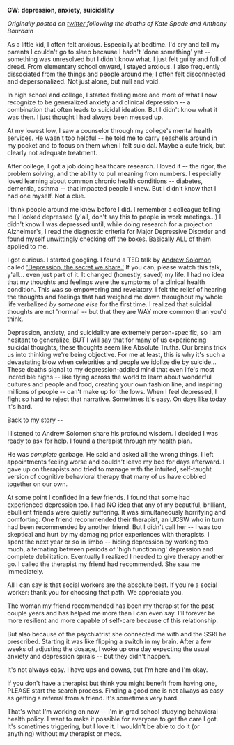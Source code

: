 **CW: depression, anxiety, suicidality**

*Originally posted on [twitter](https://twitter.com/bainbrridge/status/1005166863637188614) following the deaths of Kate Spade and Anthony Bourdain*

As a little kid, I often felt anxious. Especially at bedtime. I'd cry and tell my parents I couldn't go to sleep because I hadn't 'done something' yet -- something was unresolved but I didn't know what. I just felt guilty and full of dread. From elementary school onward, I stayed anxious. I also frequently dissociated from the things and people around me; I often felt disconnected and depersonalized. Not just alone, but null and void.

In high school and college, I started feeling more and more of what I now recognize to be generalized anxiety and clinical depression -- a combination that often leads to suicidal ideation. But I didn't know what it was then. I just thought I had always been messed up.

At my lowest low, I saw a counselor through my college's mental health services. He wasn't too helpful -- he told me to carry seashells around in my pocket and to focus on them when I felt suicidal. Maybe a cute trick, but clearly not adequate treatment.

After college, I got a job doing healthcare research. I loved it -- the rigor, the problem solving, and the ability to pull meaning from numbers. I especially loved learning about common chronic health conditions -- diabetes, dementia, asthma -- that impacted people I knew. But I didn't know that I had one myself. Not a clue. 

I think people around me knew before I did. I remember a colleague telling me I looked depressed (y'all, don't say this to people in work meetings...) I didn't know I was depressed until, while doing research for a project on Alzheimer's, I read the diagnostic criteria for Major Depressive Disorder and found myself unwittingly checking off the boxes. Basically ALL of them applied to me.

I got curious. I started googling. I found a TED talk by [Andrew Solomon](http://andrewsolomon.com/) called ['Depression, the secret we share.'](https://bit.ly/1lqfMRr) If you can, please watch this talk, y'all... even just part of it. It changed (honestly, saved) my life. I had no idea that my thoughts and feelings were the symptoms of a clinical health condition. This was so empowering and revelatory. I felt the relief of hearing the thoughts and feelings that had weighed me down throughout my whole life verbalized *by someone else* for the first time. I realized that suicidal thoughts are not 'normal' -- but that they are WAY more common than you'd think.

Depression, anxiety, and suicidality are extremely person-specific, so I am hesitant to generalize, BUT I will say that for many of us experiencing suicidal thoughts, these thoughts seem like Absolute Truths. Our brains trick us into thinking we're being objective. For me at least, this is why it's such a devastating blow when celebrities and people we idolize die by suicide... These deaths signal to my depression-addled mind that even life's most incredible highs -- like flying across the world to learn about wonderful cultures and people and food, creating your own fashion line, and inspiring millions of people -- can't make up for the lows. When I feel depressed, I fight so hard to reject that narrative. Sometimes it's easy. On days like today it's hard.

Back to my story -- 

I listened to Andrew Solomon share his profound wisdom. I decided I was ready to ask for help. I found a therapist through my health plan. 

He was *complete* garbage. He said and asked all the wrong things. I left appointments feeling worse and couldn't leave my bed for days afterward. I gave up on therapists and tried to manage with the intuited, self-taught version of cognitive behavioral therapy that many of us have cobbled together on our own. 

At some point I confided in a few friends. I found that some had experienced depression too. I had NO idea that any of my beautiful, brilliant, ebullient friends were quietly suffering. It was simultaneously horrifying and comforting. One friend recommended their therapist, an LICSW who in turn had been recommended by another friend. But I didn't call her -- I was too skeptical and hurt by my damaging prior experiences with therapists. I spent the next year or so in limbo -- hiding depression by working too much, alternating between periods of 'high functioning' depression and complete debilitation. Eventually I realized I needed to give therapy another go. I called the therapist my friend had recommended. She saw me immediately.

All I can say is that social workers are the absolute best. If you're a social worker: thank you for choosing that path. We appreciate you.

The woman my friend recommended has been my therapist for the past couple years and has helped me more than I can even say. I'll forever be more resilient and more capable of self-care because of this relationship.

But also because of the psychiatrist she connected me with and the SSRI he prescribed. Starting it was like flipping a switch in my brain. After a few weeks of adjusting the dosage, I woke up one day expecting the usual anxiety and depression spirals -- but they didn't happen. 

It's not always easy. I have ups and downs, but I'm here and I'm okay. 

If you don't have a therapist but think you might benefit from having one, PLEASE start the search process. Finding a good one is not always as easy as getting a referral from a friend. It's sometimes very hard.

That's what I'm working on now -- I'm in grad school studying behavioral health policy. I want to make it possible for everyone to get the care I got.  It's sometimes triggering, but I love it. I wouldn't be able to do it (or anything) without my therapist or meds.
